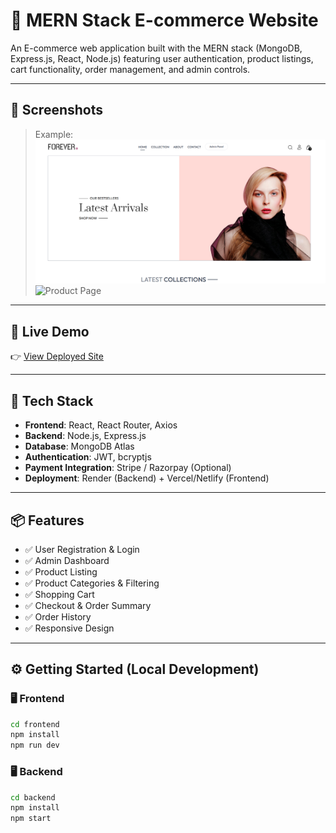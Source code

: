 # 🛒 MERN Stack E-commerce Website

An E-commerce web application built with the MERN stack (MongoDB, Express.js, React, Node.js) featuring user authentication, product listings, cart functionality, order management, and admin controls.

---

## 📸 Screenshots
 
> Example:  
> ![Home Page](/frontend/public/home.png)  
> ![Product Page](./screenshots/product.png)

---

## 🚀 Live Demo

👉 [View Deployed Site](https://your-app-url.com)

---

## 🧰 Tech Stack

- **Frontend**: React, React Router, Axios
- **Backend**: Node.js, Express.js
- **Database**: MongoDB Atlas
- **Authentication**: JWT, bcryptjs
- **Payment Integration**: Stripe / Razorpay (Optional)
- **Deployment**: Render (Backend) + Vercel/Netlify (Frontend)

---

## 📦 Features

- ✅ User Registration & Login
- ✅ Admin Dashboard
- ✅ Product Listing 
- ✅ Product Categories & Filtering
- ✅ Shopping Cart
- ✅ Checkout & Order Summary
- ✅ Order History
- ✅ Responsive Design

---

## ⚙️ Getting Started (Local Development)

### 🖥️ Frontend

```bash
cd frontend
npm install
npm run dev
```

### 🖥️ Backend

```bash
cd backend
npm install
npm start



